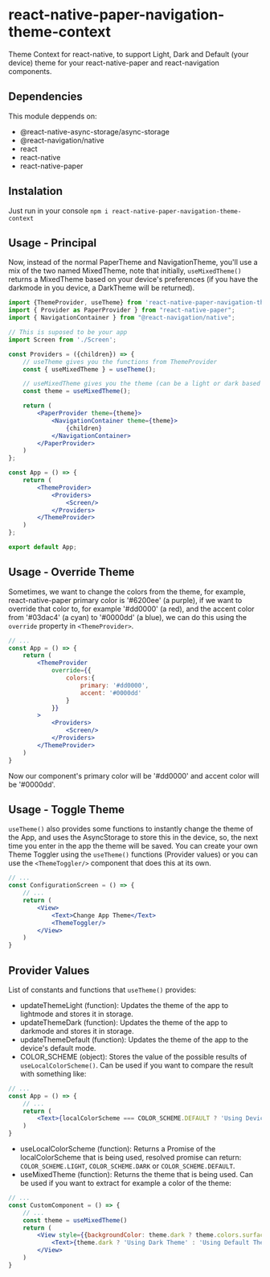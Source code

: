 # react-native-paper-navigation-theme-context
Theme Context for react-native, to support Light, Dark and Default (your device) theme for your react-native-paper and react-navigation components.

## Dependencies
This module deppends on:
- @react-native-async-storage/async-storage
- @react-navigation/native
- react
- react-native
- react-native-paper

## Instalation
Just run in your console
`npm i react-native-paper-navigation-theme-context`

## Usage - Principal
Now, instead of the normal PaperTheme and NavigationTheme, you'll use a mix of the two named MixedTheme, note that
initially, `useMixedTheme()` returns a MixedTheme based on your device's preferences (if you have the darkmode in you
device, a DarkTheme will be returned).

```jsx
import {ThemeProvider, useTheme} from 'react-native-paper-navigation-theme-context';
import { Provider as PaperProvider } from "react-native-paper";
import { NavigationContainer } from "@react-navigation/native";

// This is suposed to be your app
import Screen from './Screen';

const Providers = ({children}) => {
    // useTheme gives you the functions from ThemeProvider
    const { useMixedTheme } = useTheme();

    // useMixedTheme gives you the theme (can be a light or dark based on your device's preferences)
    const theme = useMixedTheme();

    return (
        <PaperProvider theme={theme}>
            <NavigationContainer theme={theme}>
                {children}
            </NavigationContainer>
        </PaperProvider>
    )
};

const App = () => {
    return (
        <ThemeProvider>
            <Providers>
                <Screen/>
            </Providers>
        </ThemeProvider>
    )
};

export default App;
```

## Usage - Override Theme
Sometimes, we want to change the colors from the theme, for example, react-native-paper primary color is '#6200ee'
(a purple), if we want to override that color to, for example '#dd0000' (a red), and the accent color from '#03dac4'
(a cyan) to '#0000dd' (a blue), we can do this using the `override` property in `<ThemeProvider>`.

```jsx
// ...
const App = () => {
    return (
        <ThemeProvider 
            override={{
                colors:{
                    primary: '#dd0000', 
                    accent: '#0000dd'
                }
            }}
        >
            <Providers>
                <Screen/>
            </Providers>
        </ThemeProvider>
    )
}
```

Now our component's primary color will be '#dd0000' and accent color will be '#0000dd'.

## Usage - Toggle Theme
`useTheme()` also provides some functions to instantly change the theme of the App, and uses the AsyncStorage to
store this in the device, so, the next time you enter in the app the theme will be saved. You can create your own
Theme Toggler using the `useTheme()` functions (Provider values) or you can use the `<ThemeToggler/>` component that
does this at its own.
```jsx
// ...
const ConfigurationScreen = () => {
    // ...
    return (
        <View>
            <Text>Change App Theme</Text>
            <ThemeToggler/>
        </View>
    )
}
```

## Provider Values
List of constants and functions that `useTheme()` provides:
- updateThemeLight (function): Updates the theme of the app to lightmode and stores it in storage.
- updateThemeDark (function): Updates the theme of the app to darkmode and stores it in storage.
- updateThemeDefault (function): Updates the theme of the app to the device's default mode.
- COLOR_SCHEME (object): Stores the value of the possible results of `useLocalColorScheme()`. 
Can be used if you want to compare the result with something like:
```jsx
// ...
const App = () => {
    // ...
    return (
        <Text>{localColorScheme === COLOR_SCHEME.DEFAULT ? 'Using Device Theme' : 'Using Local Theme'}</Text>
    )
}
```
- useLocalColorScheme (function): Returns a Promise of the localColorScheme that is being used, resolved promise 
can return: `COLOR_SCHEME.LIGHT`, `COLOR_SCHEME.DARK` or `COLOR_SCHEME.DEFAULT`.
- useMixedTheme (function): Returns the theme that is being used. Can be used if you want to extract for example
a color of the theme:
```jsx
// ...
const CustomComponent = () => {
    // ...
    const theme = useMixedTheme()
    return (
        <View style={{backgroundColor: theme.dark ? theme.colors.surface : theme.colors.primary}}>
            <Text>{theme.dark ? 'Using Dark Theme' : 'Using Default Theme'}</Text>
        </View>
    )
}
```